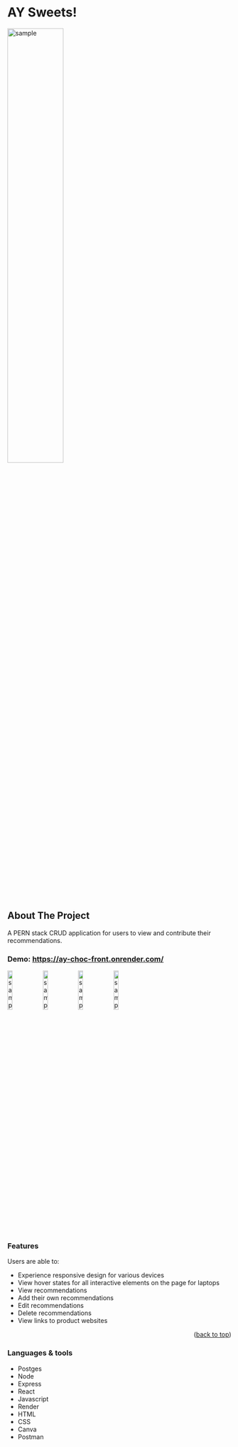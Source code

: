 # AY Sweets!

<div>

<img width=50% alt="sample" src="../crispy-lamp/client/src/images/Multisample.png">

</div>

## About The Project

A PERN stack CRUD application for users to view and contribute their recommendations.

### Demo: https://ay-choc-front.onrender.com/

<div>
<img width=15% alt="sample" src="../crispy-lamp/client/src/images/M-main_samsung-galaxys20ultra-cosmicgrey-portrait.png">
<img width=15% alt="sample" src="../crispy-lamp/client/src/images/M-pg2_samsung-galaxys20ultra-cosmicgrey-portrait.png">
<img width=15% alt="sample" src="../crispy-lamp/client/src/images/M-pg3_samsung-galaxys20ultra-cosmicgrey-portrait.png">
<img width=15% alt="sample" src="../crispy-lamp/client/src/images/M-pg4_samsung-galaxys20ultra-cosmicgrey-portrait.png">
</div>

### Features

Users are able to:

- Experience responsive design for various devices
- View hover states for all interactive elements on the page for laptops
- View recommendations
- Add their own recommendations
- Edit recommendations
- Delete recommendations
- View links to product websites

<p align="right">(<a href="#readme-top">back to top</a>)</p>

### Languages & tools

- Postges
- Node
- Express
- React
- Javascript
- Render
- HTML
- CSS
- Canva
- Postman
